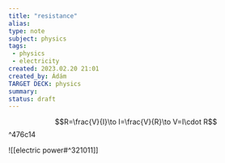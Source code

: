 ```yaml
---
title: "resistance"
alias: 
type: note
subject: physics
tags:
 - physics
 - electricity
created: 2023.02.20 21:01
created_by: Ádám
TARGET DECK: physics
summary: 
status: draft 
---
```

$$R=\frac{V}{I}\to I=\frac{V}{R}\to V=I\cdot R$$ ^476c14

![[electric power#^321011]]
